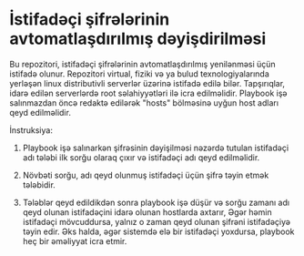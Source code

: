 # İstifadəçi şifrələrinin avtomatlaşdırılmış dəyişdirilməsi
Bu repozitori, istifadəçi şifrələrinin avtomatlaşdırılmış yenilənməsi üçün istifadə olunur. Repozitori virtual, fiziki və ya bulud texnologiyalarında yerləşən linux distributivli serverlər üzərinə istifadə edilə bilər. Tapşırıqlar, idarə edilən serverlərdə root səlahiyyətləri ilə icra edilməlidir. Playbook işə salınmazdan öncə redaktə edilərək "hosts" bölməsinə uyğun host adları qeyd edilməlidir.

İnstruksiya:

1. Playbook işə salınarkən şifrəsinin dəyişilməsi nəzərdə tutulan istifadəçi adı tələbi ilk sorğu olaraq çıxır və istifadəçi adı qeyd edilməlidir.

2. Növbəti sorğu, adı qeyd olunmuş istifadəçi üçün şifrə təyin etmək tələbidir.

3. Tələblər qeyd edildikdən sonra playbook işə düşür və sorğu zamanı adı qeyd olunan istifadəçini idarə olunan hostlarda axtarır, Əgər həmin istifadəçi mövcuddursa, yalnız o zaman qeyd olunan şifrəni istifadəçiyə təyin edir. Əks halda, əgər sistemdə elə bir istifadəçi yoxdursa, playbook heç bir əməliyyat icra etmir.